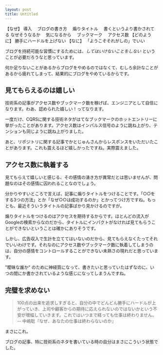 ```yaml
---
layout: post
title: Untitled
---
```


【なぜ】
導入
　ブログの書き方
　煽りタイトル
　書くというより書かされてる
なぜそうなるか
　気になるから
　ブックマーク
　アクセス数
【どのように】
勝手にハードルを上げない
【なに】
「ようこそそれがしの」でいい


ブログを持続可能な習慣にするためには、*してはいけないことをしない* ということが必要だろうなと思っています。

何か足りないことがあるからブログをやめるのではなくて、むしろ余計なことがあるから疲れてしまって、結果的にブログをやめているからです。

見てもらえるのは嬉しい
----

技術系の記事がアクセス数やブックマーク数を稼げば、エンジニアとして自信になります。わあ、認められた嬉しい！ってなります。

一度だけ、CQRSに関する技術ネタがはてなブックマークのホットエントリーに挙がったことがあります。アクセス数はインパルス信号のように跳ね上がり、テンションも同じように跳ね上がりました。

あと、リポジトリに関する記事でかとじゅんさんからレスポンスをいただいたことがあります。これも震えるほど嬉しかったですね。実際震えました。

アクセス数に執着する
----

見てもらえて嬉しいと感じる、その感情の湧き方が異常だとは思いませんが、問題なのはその感情に囚われることなのでしょう。

分かりやすいところで言えば、記事に煽りタイトルをつけることです。「○○をする3つの方法」とか「なぜ○○は成功するのか」とかってつけ方ですね。もっとも、最近そういうタイトルの記事ばかり見かけるのですが。

煽りタイトルをつけるのはアクセスを期待するからです。ほとんどの流入がGoogleの検索からなのだから、タイトルにインパクトがなければ見てもらうことができないということは確かにありそうです。

しかし、広告収入で生計を立ててはいないのだから、見てもらえなくたってそれでいいわけです。それなのにアクセス数やブックマーク数に執着してしまうのは、自分の感情をコントロールすることができない未熟さの現れだと思っています。

"曖昧な誰か" のために神経質になって、書きたいと思っていたはずなのに、いつの間にか書かされているような感じになってしまうんですね。

完璧を求めない
----

> 100点の出来を追求しすぎると、自分の中でどんどん勝手にハードルが上がっていき、上司や顧客からの期待に応えられないのではないかという不安が増幅していきます。これではいつまで経っても仕事は終わりません。  
-- 中嶋聡『なぜ、あなたの仕事は終わらないのか』

まさにこれ。

ブログの記事、特に技術系のネタを書いている時の自分はまさにこういう状態でした。
